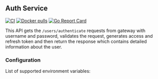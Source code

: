 ## Auth Service

[![CI](https://github.com/vpnbeast/auth-service/workflows/CI/badge.svg?event=push)](https://github.com/vpnbeast/auth-service/actions?query=workflow%3ACI)
[![Docker pulls](https://img.shields.io/docker/pulls/vpnbeast/auth-service)](https://hub.docker.com/r/vpnbeast/auth-service/)
[![Go Report Card](https://goreportcard.com/badge/github.com/vpnbeast/auth-service)](https://goreportcard.com/report/github.com/vpnbeast/auth-service)

This API gets the `/users/authenticate` requests from gateway with username and password, validates the request, generates access and refresh token and then 
return the response which contains detailed information about the user.

### Configuration
List of supported environment variables:
